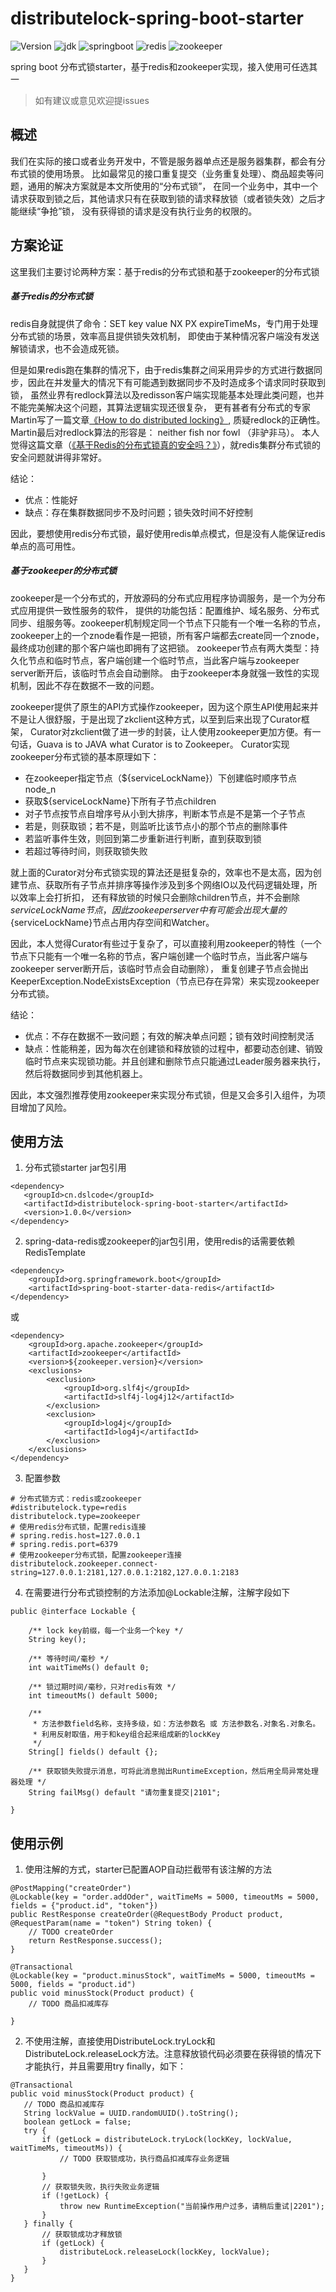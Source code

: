 # distributelock-spring-boot-starter

![Version](https://img.shields.io/badge/Version-1.0.0-brightgreen.svg)
![jdk    ](https://img.shields.io/badge/Jdk-1.8+-blue.svg)
![springboot](https://img.shields.io/badge/springboot-green.svg)
![redis](https://img.shields.io/badge/redis-a41f16.svg)
![zookeeper](https://img.shields.io/badge/zookeeper-6a9653.svg)

spring boot 分布式锁starter，基于redis和zookeeper实现，接入使用可任选其一

> 如有建议或意见欢迎提issues

## 概述

我们在实际的接口或者业务开发中，不管是服务器单点还是服务器集群，都会有分布式锁的使用场景。
比如最常见的接口重复提交（业务重复处理）、商品超卖等问题，通用的解决方案就是本文所使用的“分布式锁”，
在同一个业务中，其中一个请求获取到锁之后，其他请求只有在获取到锁的请求释放锁（或者锁失效）之后才能继续“争抢”锁，
没有获得锁的请求是没有执行业务的权限的。

## 方案论证

这里我们主要讨论两种方案：基于redis的分布式锁和基于zookeeper的分布式锁

##### 基于redis的分布式锁

redis自身就提供了命令：SET key value NX PX expireTimeMs，专门用于处理分布式锁的场景，效率高且提供锁失效机制，
即使由于某种情况客户端没有发送解锁请求，也不会造成死锁。

但是如果redis跑在集群的情况下，由于redis集群之间采用异步的方式进行数据同步，因此在并发量大的情况下有可能遇到数据同步不及时造成多个请求同时获取到锁，
虽然业界有redlock算法以及redisson客户端实现能基本处理此类问题，也并不能完美解决这个问题，其算法逻辑实现还很复杂，
更有甚者有分布式的专家Martin写了一篇文章[《How to do distributed locking》](https://martin.kleppmann.com/2016/02/08/how-to-do-distributed-locking.html),
质疑redlock的正确性。Martin最后对redlock算法的形容是： neither fish nor fowl （非驴非马）。
本人觉得这篇文章（[《基于Redis的分布式锁真的安全吗？》](http://www.sohu.com/a/128396689_487514)），就redis集群分布式锁的安全问题就讲得非常好。

结论：

* 优点：性能好
* 缺点：存在集群数据同步不及时问题；锁失效时间不好控制

因此，要想使用redis分布式锁，最好使用redis单点模式，但是没有人能保证redis单点的高可用性。

##### 基于zookeeper的分布式锁

zookeeper是一个分布式的，开放源码的分布式应用程序协调服务，是一个为分布式应用提供一致性服务的软件，
提供的功能包括：配置维护、域名服务、分布式同步、组服务等。zookeeper机制规定同一个节点下只能有一个唯一名称的节点，
zookeeper上的一个znode看作是一把锁，所有客户端都去create同一个znode，最终成功创建的那个客户端也即拥有了这把锁。
zookeeper节点有两大类型：持久化节点和临时节点，客户端创建一个临时节点，当此客户端与zookeeper server断开后，该临时节点会自动删除。
由于zookeeper本身就强一致性的实现机制，因此不存在数据不一致的问题。

zookeeper提供了原生的API方式操作zookeeper，因为这个原生API使用起来并不是让人很舒服，于是出现了zkclient这种方式，以至到后来出现了Curator框架，
Curator对zkclient做了进一步的封装，让人使用zookeeper更加方便。有一句话，Guava is to JAVA what Curator is to Zookeeper。
Curator实现zookeeper分布式锁的基本原理如下：

* 在zookeeper指定节点（${serviceLockName}）下创建临时顺序节点node_n
* 获取${serviceLockName}下所有子节点children
* 对子节点按节点自增序号从小到大排序，判断本节点是不是第一个子节点
* 若是，则获取锁；若不是，则监听比该节点小的那个节点的删除事件
* 若监听事件生效，则回到第二步重新进行判断，直到获取到锁
* 若超过等待时间，则获取锁失败

就上面的Curator对分布式锁实现的算法还是挺复杂的，效率也不是太高，因为创建节点、获取所有子节点并排序等操作涉及到多个网络IO以及代码逻辑处理，所以效率上会打折扣，
还有释放锁的时候只会删除children节点，并不会删除${serviceLockName}节点，因此zookeeper server中有可能会出现大量的${serviceLockName}节点占用内存空间和Watcher。

因此，本人觉得Curator有些过于复杂了，可以直接利用zookeeper的特性（一个节点下只能有一个唯一名称的节点，客户端创建一个临时节点，当此客户端与zookeeper server断开后，该临时节点会自动删除），
重复创建子节点会抛出KeeperException.NodeExistsException（节点已存在异常）来实现zookeeper分布式锁。

结论：

* 优点：不存在数据不一致问题；有效的解决单点问题；锁有效时间控制灵活
* 缺点：性能稍差，因为每次在创建锁和释放锁的过程中，都要动态创建、销毁临时节点来实现锁功能。并且创建和删除节点只能通过Leader服务器来执行，然后将数据同步到其他机器上。

因此，本文强烈推荐使用zookeeper来实现分布式锁，但是又会多引入组件，为项目增加了风险。

## 使用方法

1. 分布式锁starter jar包引用

```
<dependency>
   <groupId>cn.dslcode</groupId>
   <artifactId>distributelock-spring-boot-starter</artifactId>
   <version>1.0.0</version>
</dependency>
```

2. spring-data-redis或zookeeper的jar包引用，使用redis的话需要依赖RedisTemplate

```
<dependency>
    <groupId>org.springframework.boot</groupId>
    <artifactId>spring-boot-starter-data-redis</artifactId>
</dependency>
```

或

```
<dependency>
    <groupId>org.apache.zookeeper</groupId>
    <artifactId>zookeeper</artifactId>
    <version>${zookeeper.version}</version>
    <exclusions>
        <exclusion>
            <groupId>org.slf4j</groupId>
            <artifactId>slf4j-log4j12</artifactId>
        </exclusion>
        <exclusion>
            <groupId>log4j</groupId>
            <artifactId>log4j</artifactId>
        </exclusion>
    </exclusions>
</dependency>
```

3. 配置参数

```
# 分布式锁方式：redis或zookeeper
#distributelock.type=redis
distributelock.type=zookeeper
# 使用redis分布式锁，配置redis连接
# spring.redis.host=127.0.0.1
# spring.redis.port=6379
# 使用zookeeper分布式锁，配置zookeeper连接
distributelock.zookeeper.connect-string=127.0.0.1:2181,127.0.0.1:2182,127.0.0.1:2183
```

4. 在需要进行分布式锁控制的方法添加@Lockable注解，注解字段如下

```
public @interface Lockable {

    /** lock key前缀，每一个业务一个key */
    String key();

    /** 等待时间/毫秒 */
    int waitTimeMs() default 0;

    /** 锁过期时间/毫秒，只对redis有效 */
    int timeoutMs() default 5000;

    /**
     * 方法参数field名称，支持多级，如：方法参数名 或 方法参数名.对象名.对象名。
     * 利用反射取值，用于和key组合起来组成新的lockKey
     */
    String[] fields() default {};

    /** 获取锁失败提示消息，可将此消息抛出RuntimeException，然后用全局异常处理器处理 */
    String failMsg() default "请勿重复提交|2101";

}
```

## 使用示例

  1. 使用注解的方式，starter已配置AOP自动拦截带有该注解的方法

 ```
 @PostMapping("createOrder")
 @Lockable(key = "order.addOder", waitTimeMs = 5000, timeoutMs = 5000, fields = {"product.id", "token"})
 public RestResponse createOrder(@RequestBody Product product, @RequestParam(name = "token") String token) {
     // TODO createOrder
     return RestResponse.success();
 }

 @Transactional
 @Lockable(key = "product.minusStock", waitTimeMs = 5000, timeoutMs = 5000, fields = "product.id")
 public void minusStock(Product product) {
     // TODO 商品扣减库存

 }
 ```

2. 不使用注解，直接使用DistributeLock.tryLock和DistributeLock.releaseLock方法。注意释放锁代码必须要在获得锁的情况下才能执行，并且需要用try finally，如下：

 ```
@Transactional
public void minusStock(Product product) {
    // TODO 商品扣减库存
    String lockValue = UUID.randomUUID().toString();
    boolean getLock = false;
    try {
        if (getLock = distributeLock.tryLock(lockKey, lockValue, waitTimeMs, timeoutMs)) {
            // TODO 获取锁成功，执行商品扣减库存业务逻辑

        }
        // 获取锁失败，执行失败业务逻辑
        if (!getLock) {
            throw new RuntimeException("当前操作用户过多，请稍后重试|2201");
        }
    } finally {
        // 获取锁成功才释放锁
        if (getLock) {
            distributeLock.releaseLock(lockKey, lockValue);
        }
    }
}
 ```



